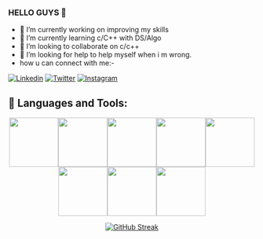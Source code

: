 ### HELLO GUYS 👋

<!--
**swastik2703/swastik2703** is a ✨ _special_ ✨ repository because its `README.md` (this file) appears on your GitHub profile.

Here are some ideas to get you started:-->

- 🔭 I’m currently working on improving my skills
- 🌱 I’m currently learning c/C++ with DS/Algo
- 👯 I’m looking to collaborate on c/c++
- 🤔 I’m looking for help to help myself when i m wrong.
- how u can connect with me:-

[![Linkedin](https://img.shields.io/badge/swastik2703-black?style=flat&logo=Linkedin&logoColor=blue&link=https://linkedin.com/in/swastik-vasistha-747400200/)](https://linkedin.com/in/swastik-vasistha-747400200/)
[![Twitter](https://img.shields.io/badge/swastik2703-black?style=flat&logo=Twitter&logoColor=blue&link=https:https:https://twitter.com/swastik2703)](https://twitter.com/SwastikVasistha)
[![Instagram](https://img.shields.io/badge/swastik2703-black?style=flat&logo=Instagram&logoColor=pink&link=https:https:https:/www.instagram.com/sbajaj_02/)](https://www.instagram.com/swastik_vasistha/)

## 🧰 Languages and Tools:
<p align="center">
<img src="https://media.giphy.com/media/XAxylRMCdpbEWUAvr8/giphy.gif" width="100" height="100"><img src="https://media.giphy.com/media/fsEaZldNC8A1PJ3mwp/giphy.gif" width="100" height="100"><img src="https://media.giphy.com/media/IdyAQJVN2kVPNUrojM/giphy.gif" width="100" height="100"><img src="https://media.giphy.com/media/eNAsjO55tPbgaor7ma/giphy.gif" width="100" height="100"><img src="https://media.giphy.com/media/ln7z2eWriiQAllfVcn/giphy.gif" width="100" height="100"><img src="https://media.giphy.com/media/kdFc8fubgS31b8DsVu/giphy.gif" width="100" height="100"><img src="https://media.giphy.com/media/wgFWLRiND4bkyYR4IN/giphy.gif" width="100" height="100"><img src="https://media.giphy.com/media/vISmwpBJUNYzukTnVx/giphy.gif" width="100" height="100"></p>

<div align=center>


[![GitHub Streak](https://github-readme-streak-stats.herokuapp.com?user=swastik2703&theme=prussian)](https://git.io/streak-stats)
</div>

